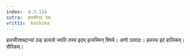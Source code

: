 ```yaml
---
index:  4.3.124
sutra:  हलसीराट् ठक्
vritti:  kashika 
---
```


हलसीरशब्दाभ्यां ठक् प्रत्ययो भवति तस्य इदम् इत्यस्मिन् विषये। अणो ऽपवादः। हलस्य इदं हालिकम्। सैरिकम्।

